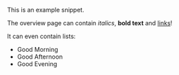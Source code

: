 This is an example snippet.

The overview page can contain *italics*, **bold text** and [links](https://hatchibombotar.com)!

It can even contain lists:
- Good Morning
- Good Afternoon
- Good Evening